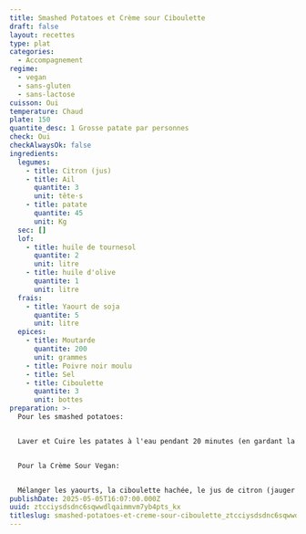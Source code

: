 ```yaml
---
title: Smashed Potatoes et Crème sour Ciboulette
draft: false
layout: recettes
type: plat
categories:
  - Accompagnement
regime:
  - vegan
  - sans-gluten
  - sans-lactose
cuisson: Oui
temperature: Chaud
plate: 150
quantite_desc: 1 Grosse patate par personnes
check: Oui
checkAlwaysOk: false
ingredients:
  legumes:
    - title: Citron (jus)
    - title: Ail
      quantite: 3
      unit: tête·s
    - title: patate
      quantite: 45
      unit: Kg
  sec: []
  lof:
    - title: huile de tournesol
      quantite: 2
      unit: litre
    - title: huile d'olive
      quantite: 1
      unit: litre
  frais:
    - title: Yaourt de soja
      quantite: 5
      unit: litre
  epices:
    - title: Moutarde
      quantite: 200
      unit: grammes
    - title: Poivre noir moulu
    - title: Sel
    - title: Ciboulette
      quantite: 3
      unit: bottes
preparation: >-
  Pour les smashed potatoes:


  Laver et Cuire les patates à l'eau pendant 20 minutes (en gardant la peau).  Les égoutter et les placer dans un gastro avec du papier sulfurisé. Écraser les patates 1 à une avec un verre par exemple. Mélanger l'huile d'olive et de tournesol et la verser dans les gastro pour badigeonner les patates. Les badigeonner aussi de moutarde. Hâcher l'ail et en parsemer dans les gastro. Cuire au four en mode grill jusqu'à ce que les patates soit bien croustillantes à l'extérieur.


  Pour la Crème Sour Vegan:


  Mélanger les yaourts, la ciboulette hachée, le jus de citron (jauger au goût le jus de citron est là pour donner un goût "laitier" que le yaourt de soja n'a pas), le sel et le poivre
publishDate: 2025-05-05T16:07:00.000Z
uuid: ztcciysdsdnc6sqwwdlqaimmvm7yb4pts_kx
titleslug: smashed-potatoes-et-creme-sour-ciboulette_ztcciysdsdnc6sqwwdlqaimmvm7yb4pts_kx
---
```

